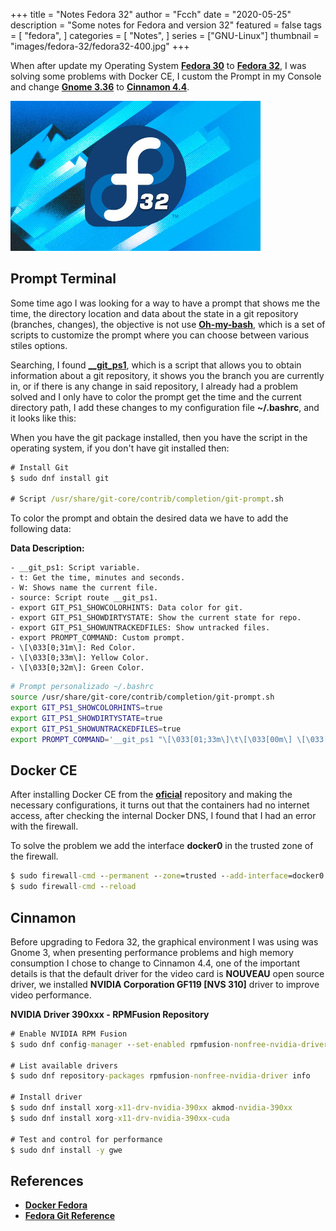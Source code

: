 +++
title = "Notes Fedora 32"
author = "Fcch"
date = "2020-05-25"
description = "Some notes for Fedora and version 32"
featured = false
tags = [
    "fedora",
]
categories = [
    "Notes",
]
series = ["GNU-Linux"]
thumbnail = "images/fedora-32/fedora32-400.jpg"
+++

When after update my Operating System [**Fedora 30**](https://getfedora.org/es/) to [**Fedora 32**](https://getfedora.org/es/), I was solving some problems with Docker CE, I custom the Prompt in my Console and change [**Gnome 3.36**](https://www.gnome.org/) to [**Cinnamon 4.4**](https://es.wikipedia.org/wiki/Cinnamon).

<!--more-->

![](/images/fedora-32/fedora32-400.jpg)

## Prompt Terminal

Some time ago I was looking for a way to have a prompt that shows me the time, the directory location and data about the state in a git repository (branches, changes), the objective is not use [**Oh-my-bash**](https://github.com/ohmybash/oh-my-bash), which is a set of scripts to customize the prompt where you can choose between various stiles options.

Searching, I found [**__git_ps1**](https://fedoraproject.org/wiki/Git_quick_reference), which is a script that allows you to obtain information about a git repository, it shows you the branch you are currently in, or if there is any change in said repository, I already had a problem solved and I only have to color the prompt get the time and the current directory path, I add these changes to my configuration file **~/.bashrc**, and it looks like this: 


When you have the git package installed, then you have the script in the operating system, if you don't have git installed then:

```cmd
# Install Git
$ sudo dnf install git

# Script /usr/share/git-core/contrib/completion/git-prompt.sh  
```

To color the prompt and obtain the desired data we have to add the following data:

**Data Description:**

```text
- __git_ps1: Script variable.
- t: Get the time, minutes and seconds.
- W: Shows name the current file.
- source: Script route __git_ps1.
- export GIT_PS1_SHOWCOLORHINTS: Data color for git.
- export GIT_PS1_SHOWDIRTYSTATE: Show the current state for repo.
- export GIT_PS1_SHOWUNTRACKEDFILES: Show untracked files.
- export PROMPT_COMMAND: Custom prompt.
- \[\033[0;31m\]: Red Color.
- \[\033[0;33m\]: Yellow Color.
- \[\033[0;32m\]: Green Color.
```

```bash
# Prompt personalizado ~/.bashrc
source /usr/share/git-core/contrib/completion/git-prompt.sh
export GIT_PS1_SHOWCOLORHINTS=true
export GIT_PS1_SHOWDIRTYSTATE=true
export GIT_PS1_SHOWUNTRACKEDFILES=true
export PROMPT_COMMAND='__git_ps1 "\[\033[01;33m\]\t\[\033[00m\] \[\033[01;31m\][\W]\[\033[00m\]" " \\\$ "'
```

## Docker CE

After installing Docker CE from the [**oficial**](https://docs.docker.com/engine/install/fedora/) repository and making the necessary configurations, it turns out that the containers had no internet access, after checking the internal Docker DNS, I found that I had an error with the firewall.

To solve the problem we add the interface **docker0** in the trusted zone of the firewall.

```cmd
$ sudo firewall-cmd --permanent --zone=trusted --add-interface=docker0
$ sudo firewall-cmd --reload
```

## Cinnamon 

Before upgrading to Fedora 32, the graphical environment I was using was Gnome 3, when presenting performance problems and high memory consumption I chose to change to Cinnamon 4.4, one of the important details is that the default driver for the video card is **NOUVEAU** open source driver, we installed **NVIDIA Corporation GF119 [NVS 310]** driver to improve video performance.

**NVIDIA Driver 390xxx - RPMFusion Repository**

```cmd
# Enable NVIDIA RPM Fusion
$ sudo dnf config-manager --set-enabled rpmfusion-nonfree-nvidia-driver

# List available drivers
$ sudo dnf repository-packages rpmfusion-nonfree-nvidia-driver info

# Install driver
$ sudo dnf install xorg-x11-drv-nvidia-390xx akmod-nvidia-390xx
$ sudo dnf install xorg-x11-drv-nvidia-390xx-cuda

# Test and control for performance
$ sudo dnf install -y gwe
```

## References

- [**Docker Fedora**](https://docs.docker.com/engine/install/fedora/)
- [**Fedora Git Reference**](https://fedoraproject.org/wiki/Git_quick_reference)